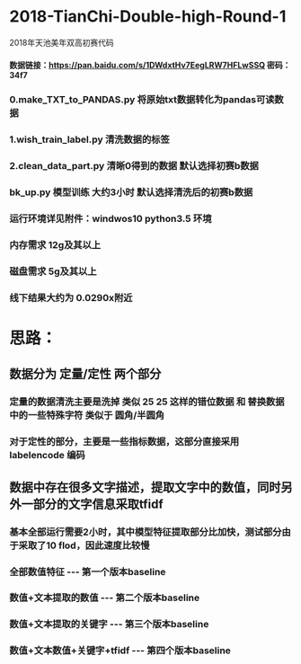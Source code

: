 # 2018-TianChi-Double-high-Round-1
2018年天池美年双高初赛代码
#### 数据链接：https://pan.baidu.com/s/1DWdxtHv7EegLRW7HFLwSSQ 密码：34f7
### 0.make_TXT_to_PANDAS.py 将原始txt数据转化为pandas可读数据
### 1.wish_train_label.py 清洗数据的标签
### 2.clean_data_part.py 清晰0得到的数据 默认选择初赛b数据
### bk_up.py 模型训练 大约3小时 默认选择清洗后的初赛b数据

### 运行环境详见附件：windwos10 python3.5 环境
### 内存需求 12g及其以上
### 磁盘需求 5g及其以上

### 线下结果大约为 0.0290x附近

# 思路：
## 数据分为 定量/定性 两个部分
### 定量的数据清洗主要是洗掉 类似 25 25 这样的错位数据 和 替换数据中的一些特殊字符 类似于 圆角/半圆角
### 对于定性的部分，主要是一些指标数据，这部分直接采用 labelencode 编码

## 数据中存在很多文字描述，提取文字中的数值，同时另外一部分的文字信息采取tfidf

### 基本全部运行需要2小时，其中模型特征提取部分比加快，测试部分由于采取了10 flod，因此速度比较慢


### 全部数值特征 --- 第一个版本baseline
### 数值+文本提取的数值 --- 第二个版本baseline
### 数值+文本提取的关键字 --- 第三个版本baseline
### 数值+文本数值+关键字+tfidf --- 第四个版本baseline
